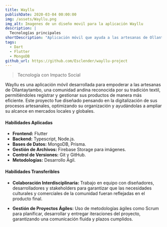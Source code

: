```yaml
---
title: Wayllu
publishDate: 2020-03-04 00:00:00
img: /assets/Wayllu.png
img_alt: Imagenes de un diseño movil para la aplicación Wayllu
description: |
  Tecnologías principales
shortDescription: "Aplicación móvil que ayuda a las artesanas de Ollantaytambo, una comunidad andina con una rica tradición textil, a registrar y gestionar sus productos de forma eficiente. "
tags:
  - Dart
  - Flutter
  - MongoDB
github_url: https://github.com/Esclender/wayllu-project
---
```

> Tecnología con Impacto Social 

Wayllu es una aplicación móvil desarrollada para empoderar a las artesanas de Ollantaytambo, una comunidad andina reconocida por su tradición textil, permitiéndoles registrar y gestionar sus productos de manera más eficiente. Este proyecto fue diseñado pensando en la digitalización de sus procesos artesanales, optimizando su organización y ayudándolas a ampliar su alcance en mercados locales y globales.

#### Habilidades Aplicadas

- **Frontend:** Flutter  
- **Backend:** Typescript, Node.js.  
- **Bases de Datos:** MongoDB, Prisma.  
- **Gestión de Archivos:** Firebase Storage para imágenes.  
- **Control de Versiones:** Git y GitHub.  
- **Metodologías:** Desarrollo Ágil.  

#### Habilidades Transferibles

- **Colaboración Interdisciplinaria:**
  Trabajo en equipo con diseñadores, desarrolladores y stakeholders para garantizar que las necesidades culturales y comerciales de la comunidad fueran reflejadas en el producto final.

- **Gestión de Proyectos Ágiles:**
  Uso de metodologías ágiles como Scrum para planificar, desarrollar y entregar iteraciones del proyecto, garantizando una comunicación fluida y plazos cumplidos.

